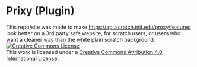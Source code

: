 # Prixy (Plugin)

  This repo/site was made to make https://api.scratch.mit.edu/proxy/featured look better on a 3rd party safe website, for scratch users, or users who want a cleaner way than the white plain scratch background.
   <a rel="license" href="http://creativecommons.org/licenses/by/4.0/"><img alt="Creative Commons License" style="border-width:0" src="https://i.creativecommons.org/l/by/4.0/88x31.png" /></a><br />This work is licensed under a <a rel="license" href="http://creativecommons.org/licenses/by/4.0/">Creative Commons Attribution 4.0 International License</a>.
